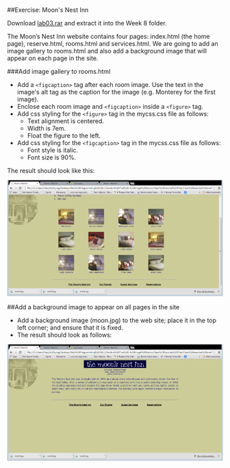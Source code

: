 ##Exercise: Moon's Nest Inn

Download [lab03.rar](archives/lab03.rar) and extract it into the Week 8 folder.

The Moon’s Nest Inn website contains four pages: index.html (the home page), reserve.html, rooms.html and services.html. We are going to add an image
gallery to rooms.html and also add a background image that will appear on each page in the site.

###Add image gallery to rooms.html

- Add a `<figcaption>` tag after each room image. Use the text in the image's alt tag as the caption for the image (e.g. Monterey for the first image).
- Enclose each room image and `<figcaption>` inside a `<figure>` tag.
- Add css styling for the `<figure>` tag in the mycss.css file as follows:
  - Text alignment is centered.
  - Width is 7em.
  - Float the figure to the left.
- Add css styling for the `<figcaption>` tag in the mycss.css file as follows:
  - Font style is italic.
  - Font size is 90%.

The result should look like this:

![](./img/ex3a.png)

##Add a background image to appear on all pages in the site

- Add a background image (moon.jpg) to the web site; place it in the top left corner; and ensure that it is fixed.
- The result should look as follows:

![](./img/ex3.png)

